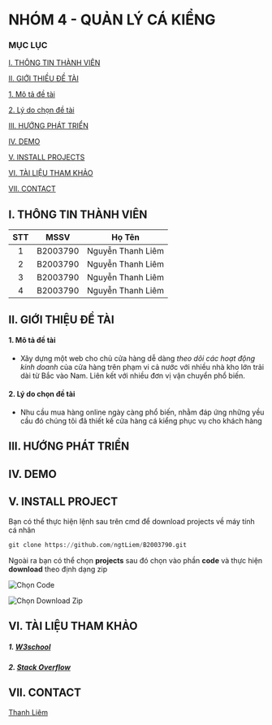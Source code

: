 # NHÓM 4 - QUẢN LÝ CÁ KIỂNG
### MỤC LỤC

[I. THÔNG TIN THÀNH VIÊN](#I)

[II. GIỚI THIỀU ĐỀ TÀI](#II)

[1. Mô tả đề tài](#mota)

[2. Lý do chọn đề tài](#lydo)

[III. HƯỚNG PHÁT TRIỂN](#III)  

[IV. DEMO](#IV)

[V. INSTALL PROJECTS](#V)

[VI. TÀI LIỆU THAM KHẢO](#VI)

[VII. CONTACT](#VII)



<a name = "I"></a>
## I. THÔNG TIN THÀNH VIÊN

|   STT   |   MSSV    |     Họ Tên                  |
| :------:|:---------:|:---------------------------:|
|     1   | B2003790  | Nguyễn Thanh Liêm           |
|     2   | B2003790  | Nguyễn Thanh Liêm           |
|     3   | B2003790  | Nguyễn Thanh Liêm           |
|     4   | B2003790  | Nguyễn Thanh Liêm           |

<a name = "II"></a>
## II. GIỚI THIỆU ĐỀ TÀI

<a name = "mota"></a>
#### 1. Mô tả đề tài
- Xây dựng một web cho chủ cửa hàng dễ dàng *theo dõi các hoạt động kinh doanh* của cửa hàng trên phạm vi cả nước với nhiều nhà kho lớn trải dài từ Bắc vào Nam. Liên kết với nhiều đơn vị vận chuyển phổ biến.

<a name = "lydo"></a>
#### 2. Lý do chọn đề tài
- Nhu cầu mua hàng online ngày càng phổ biến, nhằm đáp ứng những yều cầu đó chúng tôi đã thiết kế cửa hàng cá kiểng phục vụ cho khách hàng

<a name = "III"></a>
## III. HƯỚNG PHÁT TRIỂN

<a name = "IV"></a>
## IV. DEMO

<a name = "V"></a>
## V. INSTALL PROJECT
Bạn có thể thực hiện lệnh sau trên cmd để download projects về máy tính cá nhân
``` python 3
git clone https://github.com/ngtLiem/B2003790.git
```
Ngoài ra bạn có thể chọn __projects__ sau đó chọn vào phần __code__ và thực hiện __download__ theo định dạng zip

![Chọn *Code*](https://user-images.githubusercontent.com/105724928/225242609-fcbc14bd-70f8-4acd-a34b-96157883bbd7.png)

![Chọn *Download Zip*]()
<a name = "VI"></a>
## VI. TÀI LIỆU THAM KHẢO
##### 1. [W3school](https://www.w3schools.com/php/)
##### 2. [Stack Overflow](https://stackoverflow.com/)

<a name = "VII"></a>
## VII. CONTACT
[Thanh Liêm](https://www.facebook.com/profile.php?id=100038198147357)
 


